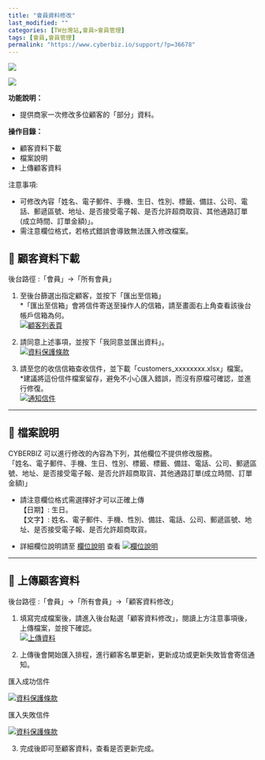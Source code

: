 ```yaml
---
title: "會員資料修改"
last_modified: ""
categories: [TW台灣站,會員>會員管理]
tags: [會員,會員管理]
permalink: "https://www.cyberbiz.io/support/?p=36678"
---
```


![](https://www.cyberbiz.io/support/wp-content/uploads/適用站別.png)

[![](https://www.cyberbiz.io/support/wp-content/uploads/台灣站.png)](https://www.cyberbiz.io/support/?page_id=2490)

**功能說明：**  

* 提供商家一次修改多位顧客的「部分」資料。

**操作目錄：**

* 顧客資料下載
* 檔案說明
* 上傳顧客資料

注意事項:  

* 可修改內容「姓名、電子郵件、手機、生日、性別、標籤、備註、公司、電話、郵遞區號、地址、是否接受電子報、是否允許超商取貨、其他通路訂單(成立時間、訂單金額)」。
* 需注意欄位格式，若格式錯誤會導致無法匯入修改檔案。 



## 📌 顧客資料下載


後台路徑 :「會員」→「所有會員」  


1. 至後台篩選出指定顧客，並按下「匯出至信箱」  
*「匯出至信箱」會將信件寄送至操作人的信箱，請至畫面右上角查看該後台帳戶信箱為何。  
[![顧客列表頁](https://www.cyberbiz.io/support/wp-content/uploads/顧客資料修改教學01.png)](https://www.cyberbiz.io/support/wp-content/uploads/顧客資料修改教學01.png)



2. 請同意上述事項，並按下「我同意並匯出資料」。  
[![資料保護條款](https://www.cyberbiz.io/support/wp-content/uploads/顧客資料修改教學02.png)](https://www.cyberbiz.io/support/wp-content/uploads/顧客資料修改教學02.png)



3. 請至您的收信信箱查收信件，並下載「customers_xxxxxxxx.xlsx」檔案。  
*建議將這份信件檔案留存，避免不小心匯入錯誤，而沒有原檔可確認，並進行修復。  
[![通知信件](https://www.cyberbiz.io/support/wp-content/uploads/顧客資料修改教學03.png)](https://www.cyberbiz.io/support/wp-content/uploads/顧客資料修改教學03.png)



* * *



## 📌 檔案說明


CYBERBIZ 可以進行修改的內容為下列，其他欄位不提供修改服務。  
「姓名、電子郵件、手機、生日、性別、標籤、標籤、備註、電話、公司、郵遞區號、地址、是否接受電子報、是否允許超商取貨、其他通路訂單(成立時間、訂單金額)」  

* 請注意欄位格式需選擇好才可以正確上傳  
【日期】: 生日。  
【文字】: 姓名、電子郵件、手機、性別、備註、電話、公司、郵遞區號、地址、是否接受電子報、是否允許超商取貨。

* 詳細欄位說明請至 [欄位說明](https://www.cyberbiz.io/support/?p=24549#sheet) 查看
[![欄位說明](https://www.cyberbiz.io/support/wp-content/uploads/顧客資料修改教學04.png)](https://www.cyberbiz.io/support/wp-content/uploads/顧客資料修改教學04.png)  

* * *



## 📌 上傳顧客資料


後台路徑 :「會員」→「所有會員」→「顧客資料修改」  


1. 填寫完成檔案後，請進入後台點選「顧客資料修改」，閱讀上方注意事項後，上傳檔案，並按下確認。  
[![上傳資料](https://www.cyberbiz.io/support/wp-content/uploads/顧客資料修改教學05.png)](https://www.cyberbiz.io/support/wp-content/uploads/顧客資料修改教學05.png)



2. 上傳後會開始匯入排程，進行顧客名單更新，更新成功或更新失敗皆會寄信通知。  


匯入成功信件

[![資料保護條款](https://www.cyberbiz.io/support/wp-content/uploads/顧客資料修改教學06.png)](https://www.cyberbiz.io/support/wp-content/uploads/顧客資料修改教學06.png)

匯入失敗信件

[![資料保護條款](https://www.cyberbiz.io/support/wp-content/uploads/顧客資料修改教學07.png)](https://www.cyberbiz.io/support/wp-content/uploads/顧客資料修改教學07.png)



3. 完成後即可至顧客資料，查看是否更新完成。

